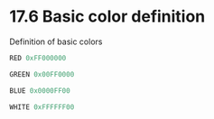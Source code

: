 # 17.6 Basic color definition 

Definition of basic colors

```c
RED 0xFF000000
```

```c
GREEN 0x00FF0000
```

```c
BLUE 0x0000FF00
```

```c
WHITE 0xFFFFFF00
```



